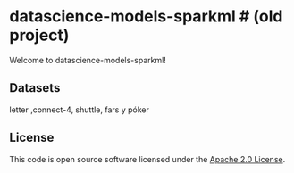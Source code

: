 # datascience-models-sparkml # (old project) 

Welcome to datascience-models-sparkml!


## Datasets

letter ,connect-4, shuttle, fars y póker
 
 
## License ##

This code is open source software licensed under the [Apache 2.0 License](http://www.apache.org/licenses/LICENSE-2.0.html).

